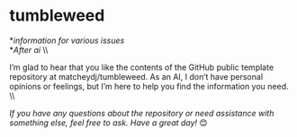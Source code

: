 # tumbleweed
**information for various issues*  
**After ai* \\\   

I’m glad to hear that you like the contents of the GitHub public template repository at matcheydj/tumbleweed. As an AI, I don’t have personal opinions or feelings, but I’m here to help you find the information you need. \\\ 

*If you have any questions about the repository or need assistance with something else, feel free to ask. Have a great day!* 😊
